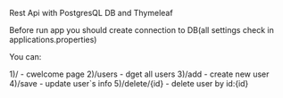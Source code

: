 Rest Api with PostgresQL DB and Thymeleaf

Before run app you should create connection to DB(all settings check in applications.properties)

You can:

1)/ - cwelcome page 2)/users - dget all users 3)/add - create new user 4)/save - update user`s info 5)/delete/{id} - delete user by id:{id}
